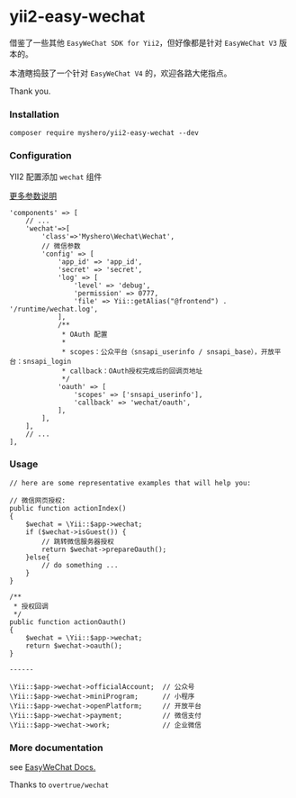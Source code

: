 # yii2-easy-wechat

借鉴了一些其他 `EasyWeChat SDK for Yii2`，但好像都是针对 `EasyWeChat V3` 版本的。

本渣瞎捣鼓了一个针对 `EasyWeChat V4` 的，欢迎各路大佬指点。

Thank you. 

### Installation

``composer require myshero/yii2-easy-wechat --dev``

### Configuration

YII2 配置添加 `wechat` 组件

[更多参数说明](https://www.easywechat.com/docs/master/zh-CN/official-account/configuration)

````
'components' => [
    // ...
    'wechat'=>[
        'class'=>'Myshero\Wechat\Wechat',
        // 微信参数
        'config' => [
            'app_id' => 'app_id',
            'secret' => 'secret',
            'log' => [
                'level' => 'debug',
                'permission' => 0777,
                'file' => Yii::getAlias("@frontend") . '/runtime/wechat.log',
            ],
            /**
             * OAuth 配置
             *
             * scopes：公众平台（snsapi_userinfo / snsapi_base），开放平台：snsapi_login
             * callback：OAuth授权完成后的回调页地址
             */
            'oauth' => [
                'scopes' => ['snsapi_userinfo'],
                'callback' => 'wechat/oauth',
            ],
        ],
    ],
    // ...
],
````


### Usage

```
// here are some representative examples that will help you:

// 微信网页授权:
public function actionIndex()
{
    $wechat = \Yii::$app->wechat;
    if ($wechat->isGuest()) {
        // 跳转微信服务器授权
        return $wechat->prepareOauth();
    }else{
        // do something ...
    }
}

/**
 * 授权回调
 */
public function actionOauth()
{
    $wechat = \Yii::$app->wechat;
    return $wechat->oauth();
}

------

\Yii::$app->wechat->officialAccount;  // 公众号
\Yii::$app->wechat->miniProgram;      // 小程序
\Yii::$app->wechat->openPlatform;     // 开放平台
\Yii::$app->wechat->payment;          // 微信支付
\Yii::$app->wechat->work;             // 企业微信

```


### More documentation
see [EasyWeChat Docs.](https://www.easywechat.com/)

Thanks to `overtrue/wechat`